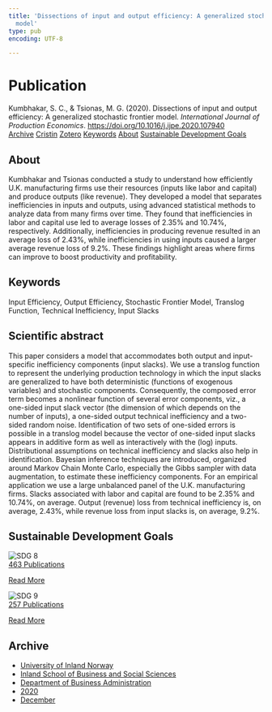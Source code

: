 ```yaml
---
title: 'Dissections of input and output efficiency: A generalized stochastic frontier
  model'
type: pub
encoding: UTF-8

---
```

<h1>Publication</h1>
<article id="csl-bib-container-888MCS9G" class="csl-bib-container">
  <div class="csl-bib-body"> <div class="csl-entry">Kumbhakar, S. C., &#38; Tsionas, M. G. (2020). Dissections of input and output efficiency: A generalized stochastic frontier model. <i>International Journal of Production Economics</i>. <a href="https://doi.org/10.1016/j.ijpe.2020.107940">https://doi.org/10.1016/j.ijpe.2020.107940</a></div> </div>
  <div class="csl-bib-buttons">
    <a href="#taxonomy-article-888MCS9G" alt="archive" class="csl-bib-button">Archive</a>
    <a href="https://app.cristin.no/results/show.jsf?id=1858424" alt="Cristin" class="csl-bib-button">Cristin</a>
    <a href="http://zotero.org/groups/5881554/items/888MCS9G" alt="Zotero" class="csl-bib-button">Zotero</a>
    <a href="#keywords-article-888MCS9G" alt="keywords" class="csl-bib-button">Keywords</a>
    <a href="#about-article-888MCS9G" alt="about_pub" class="csl-bib-button">About</a>
    <a href="#sdg-article-888MCS9G" alt="sdg" class="csl-bib-button">Sustainable Development Goals</a>
  </div>
  <div id="csl-bib-meta-container-888MCS9G"></div>
</article>
<div id="csl-bib-meta-888MCS9G" class="csl-bib-meta">
  <article id="about-article-888MCS9G" class="about_pub-article">
    <h1>About</h1>
    Kumbhakar and Tsionas conducted a study to understand how efficiently U.K. manufacturing firms use their resources (inputs like labor and capital) and produce outputs (like revenue). They developed a model that separates inefficiencies in inputs and outputs, using advanced statistical methods to analyze data from many firms over time. They found that inefficiencies in labor and capital use led to average losses of 2.35% and 10.74%, respectively. Additionally, inefficiencies in producing revenue resulted in an average loss of 2.43%, while inefficiencies in using inputs caused a larger average revenue loss of 9.2%. These findings highlight areas where firms can improve to boost productivity and profitability.
  </article>
  <article id="keywords-article-888MCS9G" class="keywords-article">
    <h1>Keywords</h1>
    Input Efficiency, Output Efficiency, Stochastic Frontier Model, Translog Function, Technical Inefficiency, Input Slacks
  </article>
  <article id="abstract-article-888MCS9G" class="abstract-article">
    <h1>Scientific abstract</h1>
    This paper considers a model that accommodates both output and input-specific inefficiency components (input slacks). We use a translog function to represent the underlying production technology in which the input slacks are generalized to have both deterministic (functions of exogenous variables) and stochastic components. Consequently, the composed error term becomes a nonlinear function of several error components, viz., a one-sided input slack vector (the dimension of which depends on the number of inputs), a one-sided output technical inefficiency and a two-sided random noise. Identification of two sets of one-sided errors is possible in a translog model because the vector of one-sided input slacks appears in additive form as well as interactively with the (log) inputs. Distributional assumptions on technical inefficiency and slacks also help in identification. Bayesian inference techniques are introduced, organized around Markov Chain Monte Carlo, especially the Gibbs sampler with data augmentation, to estimate these inefficiency components. For an empirical application we use a large unbalanced panel of the U.K. manufacturing firms. Slacks associated with labor and capital are found to be 2.35% and 10.74%, on average. Output (revenue) loss from technical inefficiency is, on average, 2.43%, while revenue loss from input slacks is, on average, 9.2%.
  </article>
  <article id="sdg-article-888MCS9G" class="sdg-article">
    <h1>Sustainable Development Goals</h1>
    <div class="sdg-container"><div id="sdg8" class="sdg">
        <img src="{{< params subfolder >}}images/sdg/sdg08_en.png" class="image" alt="SDG 8">
        <div class="sdg-overlay">
          <a href="{{< params subfolder >}}en/archive/?sdg=8#archive" class="sdg-publication-count"><span>463</span> Publications</a>
          <p><a href="https://sdgs.un.org/goals/goal8" class="sdg-read-more">Read More</a></p>
        </div>
      </div> <div id="sdg9" class="sdg">
        <img src="{{< params subfolder >}}images/sdg/sdg09_en.png" class="image" alt="SDG 9">
        <div class="sdg-overlay">
          <a href="{{< params subfolder >}}en/archive/?sdg=9#archive" class="sdg-publication-count"><span>257</span> Publications</a>
          <p><a href="https://sdgs.un.org/goals/goal9" class="sdg-read-more">Read More</a></p>
        </div>
      </div></div>
  </article>
  <article id="taxonomy-article-888MCS9G" class="taxonomy-article">
    <h1>Archive</h1>
    <ul>
      <li><a href="{{< params subfolder >}}en/archive/?key=3DCRN523">University of Inland Norway</a></li>
      <li><a href="{{< params subfolder >}}en/archive/?key=DU8Q9LN9">Inland School of Business and Social Sciences</a></li>
      <li><a href="{{< params subfolder >}}en/archive/?key=3IQA89I8">Department of Business Administration</a></li>
      <li><a href="{{< params subfolder >}}en/archive/?key=TI88EFV9">2020</a></li>
      <li><a href="{{< params subfolder >}}en/archive/?key=FDGE9KW6">December</a></li>
    </ul>
  </article>
</div>
